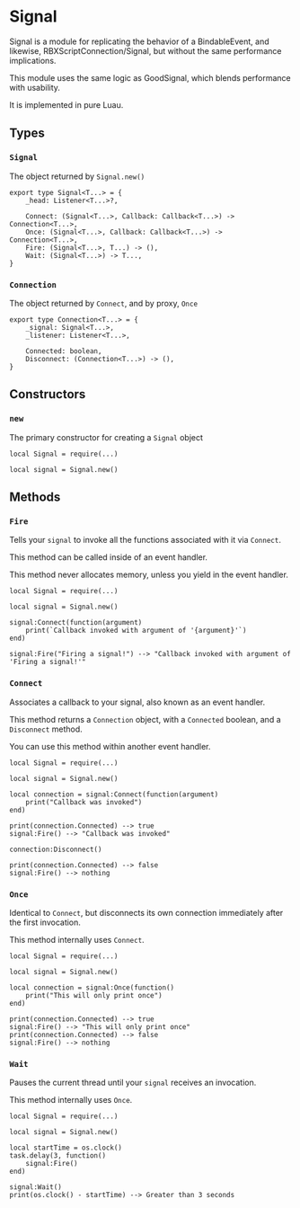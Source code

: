 # Signal

Signal is a module for replicating the behavior of a BindableEvent, and likewise, RBXScriptConnection/Signal, but without the same performance implications.

This module uses the same logic as GoodSignal, which blends performance with usability.

It is implemented in pure Luau.

## Types

### `Signal`

The object returned by `Signal.new()`

```luau
export type Signal<T...> = {
	_head: Listener<T...>?,

	Connect: (Signal<T...>, Callback: Callback<T...>) -> Connection<T...>,
	Once: (Signal<T...>, Callback: Callback<T...>) -> Connection<T...>,
	Fire: (Signal<T...>, T...) -> (),
	Wait: (Signal<T...>) -> T...,
}
```

### `Connection`

The object returned by `Connect`, and by proxy, `Once`

```luau
export type Connection<T...> = {
	_signal: Signal<T...>,
	_listener: Listener<T...>,

	Connected: boolean,
	Disconnect: (Connection<T...>) -> (),
}
```

## Constructors

### `new`

The primary constructor for creating a `Signal` object

```luau
local Signal = require(...)

local signal = Signal.new()
```

## Methods

### `Fire`

Tells your `signal` to invoke all the functions associated with it via `Connect`.

This method can be called inside of an event handler.

This method never allocates memory, unless you yield in the event handler.

```luau
local Signal = require(...)

local signal = Signal.new()

signal:Connect(function(argument)
    print(`Callback invoked with argument of '{argument}'`)
end)

signal:Fire("Firing a signal!") --> "Callback invoked with argument of 'Firing a signal!'"
```

### `Connect`

Associates a callback to your signal, also known as an event handler.

This method returns a `Connection` object, with a `Connected` boolean, and a `Disconnect` method.

You can use this method within another event handler.

```luau
local Signal = require(...)

local signal = Signal.new()

local connection = signal:Connect(function(argument)
    print("Callback was invoked")
end)

print(connection.Connected) --> true
signal:Fire() --> "Callback was invoked"

connection:Disconnect()

print(connection.Connected) --> false
signal:Fire() --> nothing
```

### `Once`

Identical to `Connect`, but disconnects its own connection immediately after the first invocation.

This method internally uses `Connect`.

```luau
local Signal = require(...)

local signal = Signal.new()

local connection = signal:Once(function()
    print("This will only print once")
end)

print(connection.Connected) --> true
signal:Fire() --> "This will only print once"
print(connection.Connected) --> false
signal:Fire() --> nothing
```

### `Wait`

Pauses the current thread until your `signal` receives an invocation.

This method internally uses `Once`.

```luau
local Signal = require(...)

local signal = Signal.new()

local startTime = os.clock()
task.delay(3, function()
    signal:Fire()
end)

signal:Wait()
print(os.clock() - startTime) --> Greater than 3 seconds
```
